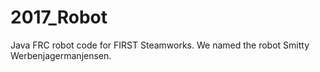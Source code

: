 # 2017_Robot
Java FRC robot code for FIRST Steamworks. We named the robot Smitty Werbenjagermanjensen.
